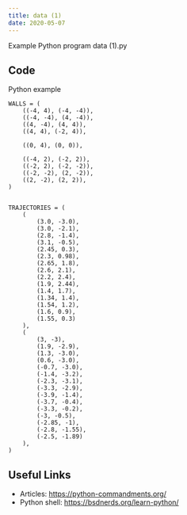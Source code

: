```yaml
---
title: data (1)
date: 2020-05-07
---
```

Example Python program data (1).py


## Code

Python example

    WALLS = (
        ((-4, 4), (-4, -4)),
        ((-4, -4), (4, -4)),
        ((4, -4), (4, 4)),
        ((4, 4), (-2, 4)),
    
        ((0, 4), (0, 0)),
    
        ((-4, 2), (-2, 2)),
        ((-2, 2), (-2, -2)),
        ((-2, -2), (2, -2)),
        ((2, -2), (2, 2)),
    )
    
    
    TRAJECTORIES = (
        (
            (3.0, -3.0),
            (3.0, -2.1),
            (2.8, -1.4),
            (3.1, -0.5),
            (2.45, 0.3),
            (2.3, 0.98),
            (2.65, 1.8),
            (2.6, 2.1),
            (2.2, 2.4),
            (1.9, 2.44),
            (1.4, 1.7),
            (1.34, 1.4),
            (1.54, 1.2),
            (1.6, 0.9),
            (1.55, 0.3)
        ),
        (
            (3, -3),
            (1.9, -2.9),
            (1.3, -3.0),
            (0.6, -3.0),
            (-0.7, -3.0),
            (-1.4, -3.2),
            (-2.3, -3.1),
            (-3.3, -2.9),
            (-3.9, -1.4),
            (-3.7, -0.4),
            (-3.3, -0.2),
            (-3, -0.5),
            (-2.85, -1),
            (-2.8, -1.55),
            (-2.5, -1.89)
        ),
    )
    

## Useful Links

- Articles: https://python-commandments.org/
- Python shell: https://bsdnerds.org/learn-python/
